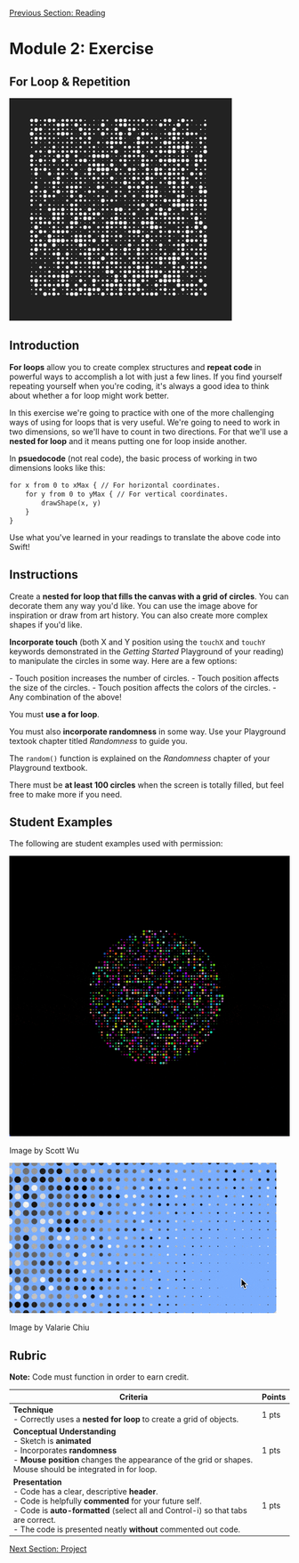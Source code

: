 [Previous Section: Reading](1_READING.md)

# Module 2: Exercise

## For Loop & Repetition

![Grid of circles](images/grid.png)

## Introduction

**For loops** allow you to create complex structures and **repeat code** in powerful ways to accomplish a lot with just a few lines. If you find yourself repeating yourself when you're coding, it's always a good idea to think about whether a for loop might work better.

In this exercise we're going to practice with one of the more challenging ways of using for loops that is very useful. We're going to need to work in two dimensions, so we'll have to count in two directions. For that we'll use a **nested for loop** and it means putting one for loop inside another.

In **psuedocode** (not real code), the basic process of working in two dimensions looks like this:

```pseudocode
for x from 0 to xMax { // For horizontal coordinates.
	for y from 0 to yMax { // For vertical coordinates.
		drawShape(x, y)
	}
}
```

Use what you've learned in your readings to translate the above code into Swift!

## Instructions

Create a **nested for loop that fills the canvas with a grid of circles**. You can decorate them any way you'd like. You can use the image above  for inspiration or draw from art history. You can also create more complex shapes if you'd like.

**Incorporate touch** (both X and Y position using the `touchX` and `touchY` keywords demonstrated in the *Getting Started* Playground of your reading) to manipulate the circles in some way. Here are a few options:

\- Touch position increases the number of circles.
\- Touch position affects the size of the circles.
\- Touch position affects the colors of the circles.
\- Any combination of the above!

You must **use a for loop**.

You must also **incorporate randomness** in some way. Use your Playground textook chapter titled *Randomness* to guide you.

The `random()` function is explained on the *Randomness* chapter of your Playground textbook.

There must be **at least 100 circles** when the screen is totally filled, but feel free to make more if you need.

## Student Examples

The following are student examples used with permission:

![Scott_Wu_For_Loop](images/Scott_Wu_For_Loop.gif)

Image by Scott Wu

![Valarie_Chiu_ForLoop](images/Valarie_Chiu_For_Loop.gif)

Image by Valarie Chiu

## Rubric

**Note:** Code must function in order to earn credit.

| Criteria                                                     | Points |
| ------------------------------------------------------------ | ------ |
| **Technique**<br />- Correctly uses a **nested for loop** to create a grid of objects. | 1 pts  |
| **Conceptual Understanding**<br />- Sketch is **animated**<br />- Incorporates **randomness**<br />- **Mouse position** changes the appearance of the grid or shapes. Mouse should be integrated in for loop. | 1 pts  |
| **Presentation**<br />- Code has a clear, descriptive **header**.<br />- Code is helpfully **commented** for your future self.<br />- Code is **auto-formatted** (select all and Control-i) so that tabs are correct.<br />- The code is presented neatly **without** commented out code. | 1 pts  |

[Next Section: Project](3_PROJECT.md)